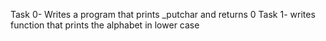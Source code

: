 Task 0- Writes a program that prints _putchar and returns 0
Task 1- writes  function that prints the alphabet in lower case
